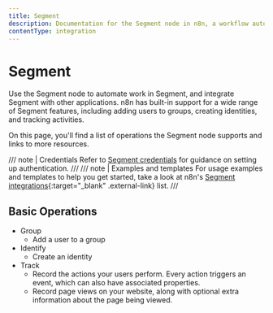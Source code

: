 ```yaml
---
title: Segment
description: Documentation for the Segment node in n8n, a workflow automation platform. Includes details of operations and configuration, and links to examples and credentials information.
contentType: integration
---
```


# Segment

Use the Segment node to automate work in Segment, and integrate Segment with other applications. n8n has built-in support for a wide range of Segment features, including adding users to groups, creating identities, and tracking activities. 

On this page, you'll find a list of operations the Segment node supports and links to more resources.

/// note | Credentials
Refer to [Segment credentials](/integrations/builtin/credentials/segment/) for guidance on setting up authentication. 
///
/// note | Examples and templates
For usage examples and templates to help you get started, take a look at n8n's [Segment integrations](https://n8n.io/integrations/segment/){:target="_blank" .external-link} list.
///

## Basic Operations

* Group
    * Add a user to a group
* Identify
    * Create an identity
* Track
    * Record the actions your users perform. Every action triggers an event, which can also have associated properties.
    * Record page views on your website, along with optional extra information about the page being viewed.
